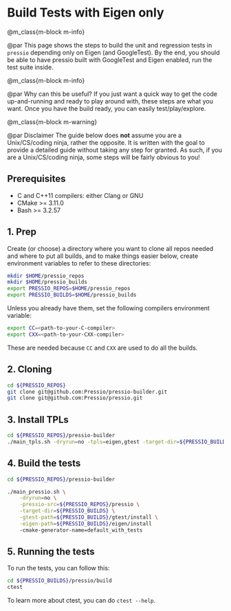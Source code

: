 
# Build Tests with Eigen only


@m_class{m-block m-info}

@par
This page shows the steps to build the unit and regression tests
in `pressio` depending only on Eigen (and GoogleTest).
By the end, you should be able to have pressio built
with GoogleTest and Eigen enabled, run the test suite inside.



@m_class{m-block m-info}

@par Why can this be useful?
If you just want a quick way to get the code up-and-running and
ready to play around with, these steps are what you want.
Once you have the build ready, you can easily test/play/explore.



@m_class{m-block m-warning}

@par Disclaimer
The guide below does **not** assume you are
a Unix/CS/coding ninja, rather the opposite. It is written with the goal
to provide a detailed guide without taking any step for granted.
As such, if you are a Unix/CS/coding ninja, some steps will be fairly obvious to you!



## Prerequisites

* C and C++11 compilers: either Clang or GNU
* CMake >= 3.11.0
* Bash >= 3.2.57


## 1. Prep

Create (or choose) a directory where you want to clone all repos needed and where to put all builds,
and to make things easier below, create environment variables to refer to these directories:
```bash
mkdir $HOME/pressio_repos
mkdir $HOME/pressio_builds
export PRESSIO_REPOS=$HOME/pressio_repos
export PRESSIO_BUILDS=$HOME/pressio_builds
```

Unless you already have them, set the following compilers environment variable:
```bash
export CC=<path-to-your-C-compiler>
export CXX=<path-to-your-CXX-compiler>
```
These are needed because `CC` and `CXX` are used to do all the builds.


## 2. Cloning

```bash
cd ${PRESSIO_REPOS}
git clone git@github.com:Pressio/pressio-builder.git
git clone git@github.com:Pressio/pressio.git
```

## 3. Install TPLs

```bash
cd ${PRESSIO_REPOS}/pressio-builder
./main_tpls.sh -dryrun=no -tpls=eigen,gtest -target-dir=${PRESSIO_BUILDS}
```
<!-- To learn more about the script's command line args, type `./main_tpls.sh -h`. -->


## 4. Build the tests

```bash
cd ${PRESSIO_REPOS}/pressio-builder

./main_pressio.sh \
	-dryrun=no \
	-pressio-src=${PRESSIO_REPOS}/pressio \
	-target-dir=${PRESSIO_BUILDS} \
	-gtest-path=${PRESSIO_BUILDS}/gtest/install \
	-eigen-path=${PRESSIO_BUILDS}/eigen/install
	-cmake-generator-name=default_with_tests
```
<!-- To learn more about the script's command line args, type `./main_pressio.sh -h`. -->


## 5. Running the tests
To run the tests, you can follow this:
```bash
cd ${PRESSIO_BUILDS}/pressio/build
ctest
```
To learn more about ctest, you can do `ctest --help`.
